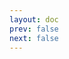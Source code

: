 ```yaml
---
layout: doc
prev: false
next: false
---
```


<CustomItemBox :item="{
  name: '毁灭者',
  icon: '/wiki/item/mace_hammar.png',
  type: '近战武器',
  description: '',
  params: {
    stack: 1,
    durability: 30 
  },
  obtain: {
    found: [],
    npc: [],
    shop: [],
    gardening: []
  }
}" />
